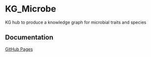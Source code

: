KG_Microbe
=========================================================================================
KG hub to produce a knowledge graph for microbial traits and species

Documentation
----------------------------------------------

[GitHub Pages](https://knowledge-graph-hub.github.io/kg-microbe/index.html)


